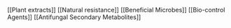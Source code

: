 [[Plant extracts]]
[[Natural resistance]]
[[Beneficial Microbes]]
[[Bio-control Agents]]
[[Antifungal Secondary Metabolites]]
